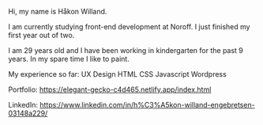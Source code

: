 Hi,
my name is Håkon Willand.

I am currently studying front-end development at Noroff.
I just finished my first year out of two.

I am 29 years old and I have been working in kindergarten for the past 9 years. In my spare time I like to paint.

My experience so far:
UX Design
HTML
CSS
Javascript
Wordpress

Portfolio:
https://elegant-gecko-c4d465.netlify.app/index.html

LinkedIn:
https://www.linkedin.com/in/h%C3%A5kon-willand-engebretsen-03148a229/


<!--
**BishopWeyland/BishopWeyland** is a ✨ _special_ ✨ repository because its `README.md` (this file) appears on your GitHub profile.

Here are some ideas to get you started:

- 🔭 I’m currently working on ...
- 🌱 I’m currently learning ...
- 👯 I’m looking to collaborate on ...
- 🤔 I’m looking for help with ...
- 💬 Ask me about ...
- 📫 How to reach me: ...
- 😄 Pronouns: ...
- ⚡ Fun fact: ...
-->
